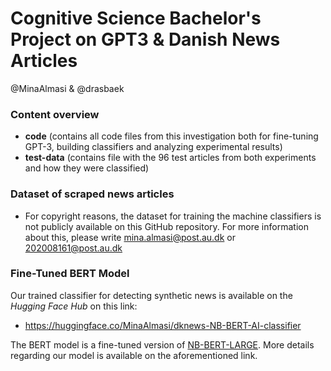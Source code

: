 # Cognitive Science Bachelor's Project on GPT3 & Danish News Articles

@MinaAlmasi & @drasbaek

### Content overview
- **code** (contains all code files from this investigation both for fine-tuning GPT-3, building classifiers and analyzing experimental results)
- **test-data** (contains file with the 96 test articles from both experiments and how they were classified)

### Dataset of scraped news articles
- For copyright reasons, the dataset for training the machine classifiers is not publicly available on this GitHub repository. For more information about this, please write mina.almasi@post.au.dk or 202008161@post.au.dk

### Fine-Tuned BERT Model 
Our trained classifier for detecting synthetic news is available on the *Hugging Face Hub* on this link:
* https://huggingface.co/MinaAlmasi/dknews-NB-BERT-AI-classifier 

The BERT model is a fine-tuned version of [NB-BERT-LARGE](https://huggingface.co/NbAiLab/nb-bert-large). More details regarding our model is available on the aforementioned link. 
